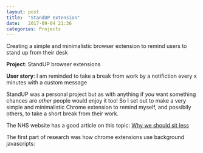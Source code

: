 ```yaml
---
layout: post
title:  "StandUP extension"
date:   2017-09-04 21:36
categories: Projects
---
```

Creating a simple and minimalistic browser extension to remind users to stand up from their desk

**Project**: StandUP browser extensions

**User story**: I am reminded to take a break from work by a notifiction every x minutes with a custom message

StandUP was a personal project but as with anything if _you_ want something chances are _other_ people would enjoy it too! So I set out to make a very simple and minimalistic Chrome extension to remind myself, and possibily others, to take a short break from their work.

The NHS website has a good article on this topic: [Why we should sit less](http://www.nhs.uk/Livewell/fitness/Pages/sitting-and-sedentary-behaviour-are-bad-for-your-health.aspx)

The first part of research was how chrome extensions use background javascripts: